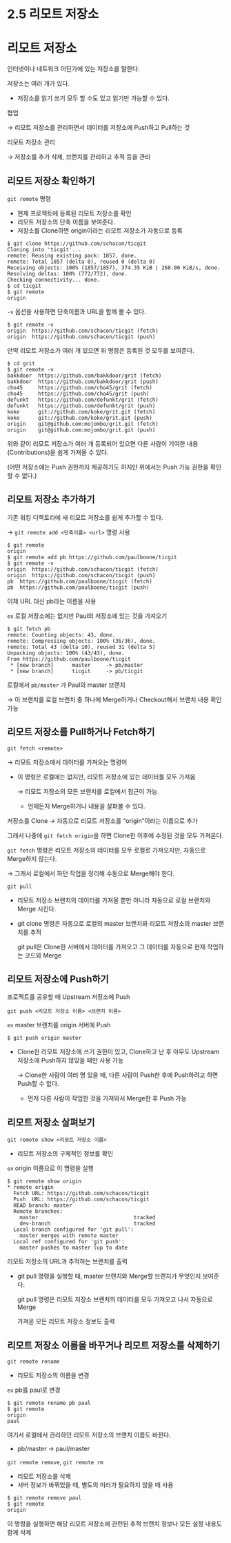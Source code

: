 # 2.5 리모트 저장소

# 리모트 저장소

인터넷이나 네트워크 어딘가에 있는 저장소를 말한다.

저장소는 여러 개가 있다.

- 저장소를 읽기 쓰기 모두 할 수도 있고 읽기만 가능할 수 있다.

협업

→ 리모트 저장소를 관리하면서 데이터를 저장소에 Push하고 Pull하는 것

리모트 저장소 관리

→ 저장소를 추가 삭제, 브랜치를 관리하고 추적 등을 관리

## 리모트 저장소 확인하기

`git remote` 명령

- 현재 프로젝트에 등록된 리모트 저장소를 확인
- 리모트 저장소의 단축 이름을 보여준다.
- 저장소를 Clone하면 origin이라는 리모트 저장소가 자동으로 등록

```tsx
$ git clone https://github.com/schacon/ticgit
Cloning into 'ticgit'...
remote: Reusing existing pack: 1857, done.
remote: Total 1857 (delta 0), reused 0 (delta 0)
Receiving objects: 100% (1857/1857), 374.35 KiB | 268.00 KiB/s, done.
Resolving deltas: 100% (772/772), done.
Checking connectivity... done.
$ cd ticgit
$ git remote
origin
```

`-v` 옵션을 사용하면 단축이름과 URL을 함께 볼 수 있다.

```tsx
$ git remote -v
origin	https://github.com/schacon/ticgit (fetch)
origin	https://github.com/schacon/ticgit (push)
```

만약 리모트 저장소가 여러 개 있으면 위 명령은 등록된 것 모두를 보여준다.

```tsx
$ cd grit
$ git remote -v
bakkdoor  https://github.com/bakkdoor/grit (fetch)
bakkdoor  https://github.com/bakkdoor/grit (push)
cho45     https://github.com/cho45/grit (fetch)
cho45     https://github.com/cho45/grit (push)
defunkt   https://github.com/defunkt/grit (fetch)
defunkt   https://github.com/defunkt/grit (push)
koke      git://github.com/koke/grit.git (fetch)
koke      git://github.com/koke/grit.git (push)
origin    git@github.com:mojombo/grit.git (fetch)
origin    git@github.com:mojombo/grit.git (push)
```

위와 같이 리모트 저장소가 여러 개 등록되어 있으면 다른 사람이 기여한 내용(Contributions)을 쉽게 가져올 수 있다.

(어떤 저장소에는 Push 권한까지 제공하기도 하지만 위에서는 Push 가능 권한을 확인할 수 없다.)

## 리모트 저장소 추가하기

기존 워킹 디렉토리에 새 리모트 저장소를 쉽게 추가할 수 있다.

→ `git remote add <단축이름> <url>` 명령 사용

```tsx
$ git remote
origin
$ git remote add pb https://github.com/paulboone/ticgit
$ git remote -v
origin	https://github.com/schacon/ticgit (fetch)
origin	https://github.com/schacon/ticgit (push)
pb	https://github.com/paulboone/ticgit (fetch)
pb	https://github.com/paulboone/ticgit (push)
```

이제 URL 대신 pb라는 이름을 사용

`ex` 로컬 저장소에는 없지만 Paul의 저장소에 있는 것을 가져오기

```tsx
$ git fetch pb
remote: Counting objects: 43, done.
remote: Compressing objects: 100% (36/36), done.
remote: Total 43 (delta 10), reused 31 (delta 5)
Unpacking objects: 100% (43/43), done.
From https://github.com/paulboone/ticgit
 * [new branch]      master     -> pb/master
 * [new branch]      ticgit     -> pb/ticgit
```

로컬에서 `pb/master` 가 Paul의 master 브랜치 

→ 이 브랜치를 로컬 브랜치 중 하나에 Merge하거나 Checkout해서 브랜치 내용 확인 가능

## 리모트 저장소를 Pull하거나 Fetch하기

```tsx
git fetch <remote>
```

→ 리모트 저장소에서 데이터를 가져오는 명령어

- 이 명령은 로컬에는 없지만, 리모트 저장소에 있는 데이터를 모두 가져옴
    
    → 리모트 저장소의 모든 브랜치를 로컬에서 접근이 가능
    
    - 언제든지 Merge하거나 내용을 살펴볼 수 있다.
    

저장소를 Clone → 자동으로 리모트 저장소를 “origin”이라는 이름으로 추가

그래서 나중에 `git fetch origin`을 하면 Clone한 이후에 수정된 것을 모두 가져온다.

`git fetch` 명령은 리모트 저장소의 데이터를 모두 로컬로 가져오지만, 자동으로 Merge하지 않는다.

→ 그래서 로컬에서 하던 작업을 정리해 수동으로 Merge해야 한다.

`git pull` 

- 리모트 저장소 브랜치의 데이터를 가져올 뿐만 아니라 자동으로 로컬 브랜치와 Merge 시킨다.
- git clone 명령은 자동으로 로컬의 master 브랜치와 리모트 저장소의 master 브랜치를 추적
    
    git pull은 Clone한 서버에서 데이터를 가져오고 그 데이터를 자동으로 현재 작업하는 코드와 Merge
    

 

## 리모트 저장소에 Push하기

프로젝트를 공유할 때 Upstream 저장소에 Push

```tsx
git push <리모트 저장소 이름> <브랜치 이름>
```

`ex` master 브랜치를 origin 서버에 Push

```tsx
$ git push origin master
```

- Clone한 리모트 저장소에 쓰기 권한이 있고, Clone하고 난 후 아무도 Upstream 저장소에 Push하지 않았을 때만 사용 가능
    
    → Clone한 사람이 여러 명 있을 때, 다른 사람이 Push한 후에 Push하려고 하면 Push할 수 없다. 
    
    - 먼저 다른 사람이 작업한 것을 가져와서 Merge한 후 Push 가능

## 리모트 저장소 살펴보기

`git remote show <리모트 저장소 이름>`

- 리모트 저장소의 구체적인 정보를 확인

`ex` origin 이름으로 이 명령을 실행

```tsx
$ git remote show origin
* remote origin
  Fetch URL: https://github.com/schacon/ticgit
  Push  URL: https://github.com/schacon/ticgit
  HEAD branch: master
  Remote branches:
    master                               tracked
    dev-branch                           tracked
  Local branch configured for 'git pull':
    master merges with remote master
  Local ref configured for 'git push':
    master pushes to master (up to date
```

리모트 저장소의 URL과 추적하는 브랜치를 출력

- git pull 명령을 실행할 때, master 브랜치와 Merge할 브랜치가 무엇인지 보여준다.
    
    git pull 명령은 리모트 저장소 브랜치의 데이터를 모두 가져오고 나서 자동으로 Merge
    
    가져온 모든 리모트 저장소 정보도 출력
    

 

## 리모트 저장소 이름을 바꾸거나 리모트 저장소를 삭제하기

`git remote rename`

- 리모트 저장소의 이름을 변경

`ex` pb를 paul로 변경

```tsx
$ git remote rename pb paul
$ git remote
origin
paul
```

여기서 로컬에서 관리하던 리모트 저장소의 브랜치 이름도 바뀐다.

- pb/master → paul/master

`git remote remove`, `git remote rm`

- 리모트 저장소를 삭제
- 서버 정보가 바뀌었을 때, 별도의 미러가 필요하지 않을 때 사용

```tsx
$ git remote remove paul
$ git remote
origin
```

이 명령을 실행하면 해당 리모트 저장소에 관련된 추적 브랜치 정보나 모든 설정 내용도 함께 삭제
